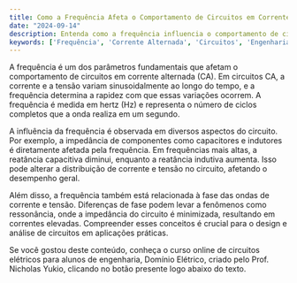 ```yaml
---
title: Como a Frequência Afeta o Comportamento de Circuitos em Corrente Alternada?
date: "2024-09-14"
description: Entenda como a frequência influencia o comportamento de circuitos em corrente alternada e sua importância no estudo de engenharia elétrica.
keywords: ['Frequência', 'Corrente Alternada', 'Circuitos', 'Engenharia', 'Fase']
---
```


A frequência é um dos parâmetros fundamentais que afetam o comportamento de circuitos em corrente alternada (CA). Em circuitos CA, a corrente e a tensão variam sinusoidalmente ao longo do tempo, e a frequência determina a rapidez com que essas variações ocorrem. A frequência é medida em hertz (Hz) e representa o número de ciclos completos que a onda realiza em um segundo.

A influência da frequência é observada em diversos aspectos do circuito. Por exemplo, a impedância de componentes como capacitores e indutores é diretamente afetada pela frequência. Em frequências mais altas, a reatância capacitiva diminui, enquanto a reatância indutiva aumenta. Isso pode alterar a distribuição de corrente e tensão no circuito, afetando o desempenho geral.

Além disso, a frequência também está relacionada à fase das ondas de corrente e tensão. Diferenças de fase podem levar a fenômenos como ressonância, onde a impedância do circuito é minimizada, resultando em correntes elevadas. Compreender esses conceitos é crucial para o design e análise de circuitos em aplicações práticas.

Se você gostou deste conteúdo, conheça o curso online de circuitos elétricos para alunos de engenharia, Domínio Elétrico, criado pelo Prof. Nicholas Yukio, clicando no botão presente logo abaixo do texto.